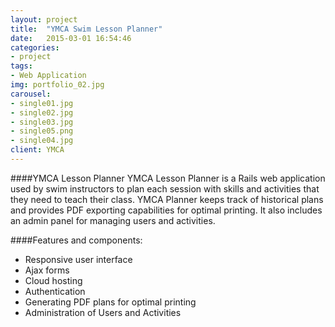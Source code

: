 ```yaml
---
layout: project
title:  "YMCA Swim Lesson Planner"
date:   2015-03-01 16:54:46
categories:
- project
tags:
- Web Application
img: portfolio_02.jpg
carousel:
- single01.jpg
- single02.jpg
- single03.jpg
- single05.png
- single04.jpg
client: YMCA
---
```

####YMCA Lesson Planner
YMCA Lesson Planner is a Rails web application used by swim instructors to plan each session with skills and activities that they need to teach their class. YMCA Planner keeps track of historical plans and provides PDF exporting capabilities for optimal printing. It also includes an admin panel for managing users and activities.

####Features and components:
* Responsive user interface
* Ajax forms
* Cloud hosting
* Authentication
* Generating PDF plans for optimal printing
* Administration of Users and Activities